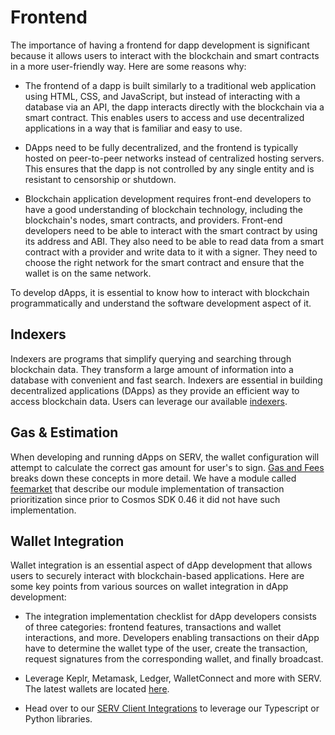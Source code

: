# Frontend

The importance of having a frontend for dapp development is significant because it allows users to interact with the
blockchain and smart contracts in a more user-friendly way. Here are some reasons why:

- The frontend of a dapp is built similarly to a traditional web application using HTML, CSS, and JavaScript, but
instead of interacting with a database via an API, the dapp interacts directly with the blockchain via a smart contract.
This enables users to access and use decentralized applications in a way that is familiar and easy to use.

- DApps need to be fully decentralized, and the frontend is typically hosted on peer-to-peer networks instead of
centralized hosting servers. This ensures that the dapp is not controlled by any single entity and is resistant to
censorship or shutdown.

- Blockchain application development requires front-end developers to have a good understanding of blockchain technology,
including the blockchain's nodes, smart contracts, and providers. Front-end developers need to be able to interact with
the smart contract by using its address and ABI. They also need to be able to read data from a smart contract with a
provider and write data to it with a signer. They need to choose the right network for the smart contract and ensure
that the wallet is on the same network.

 To develop dApps, it is essential to know how to interact with blockchain programmatically and understand the software
development aspect of it.
## Indexers

Indexers are programs that simplify querying and searching through blockchain data. They transform a large amount of
information into a database with convenient and fast search. Indexers are essential in building decentralized applications
(DApps) as they provide an efficient way to access blockchain data. Users can leverage our available [indexers](./../../develop/tools/indexers).

## Gas & Estimation

When developing and running dApps on SERV, the wallet configuration will attempt to calculate the correct gas amount
for user's to sign. [Gas and Fees](./../../../protocol/concepts/gas-and-fees) breaks down these concepts in more detail.
We have a module called [feemarket](./../../../protocol/modules/feemarket#concepts) that describe our module implementation
of transaction prioritization since prior to Cosmos SDK 0.46 it did not have such implementation.

## Wallet Integration

Wallet integration is an essential aspect of dApp development that allows users to securely interact with blockchain-based
applications. Here are some key points from various sources on wallet integration in dApp development:

- The integration implementation checklist for dApp developers consists of three categories: frontend features,
transactions and wallet interactions, and more. Developers enabling transactions on their dApp have to determine
the wallet type of the user, create the transaction, request signatures from the corresponding wallet, and finally broadcast.

- Leverage Keplr, Metamask, Ledger, WalletConnect and more with SERV. The latest wallets are located [here](./../../../use/wallet).

- Head over to our [SERV Client Integrations](./../../develop/tools/client-integrations) to leverage our Typescript or Python libraries.
